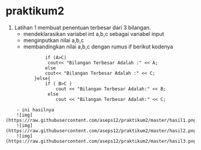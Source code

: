 # praktikum2

1. Latihan 1 membuat penentuan terbesar dari 3 bilangan.
	- mendeklarasikan variabel int a,b,c sebagai variabel input
	- menginputkan nilai a,b,c
	- membandingkan nilai a,b,c dengan rumus if berikut kodenya
		```if (A>B){
        		if (A>C)
           		 cout<< "Bilangan Terbesar Adalah :" << A;
        		else
          		cout<< "Bilangan Terbesar Adalah :" << C;
        	}else{
        		if ( B>C )
            		cout << "Bilangan Terbesar Adalah:" << B;
       			 else
            		cout << "Bilangan Terbesar Adalah:" << C;
```
	- ini hasilnya
	![img](https://raw.githubusercontent.com/aseps12/praktikum2/master/hasil1.png)
	![img](https://raw.githubusercontent.com/aseps12/praktikum2/master/hasil2.png)
	![img](https://raw.githubusercontent.com/aseps12/praktikum2/master/hasil3.png)